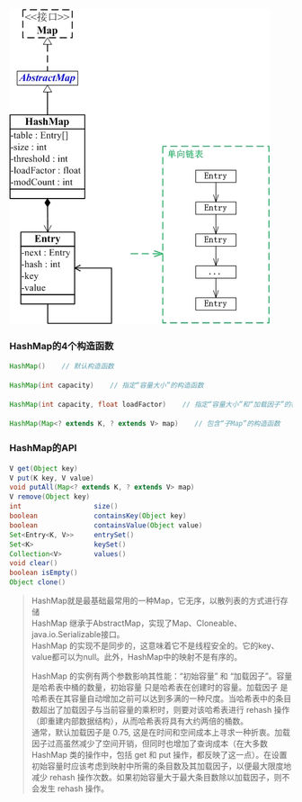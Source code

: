![](/assets/HashMap与Map关系.png)

### HashMap的4**个构造函数**

```java
HashMap()    // 默认构造函数

HashMap(int capacity)    // 指定“容量大小”的构造函数

HashMap(int capacity, float loadFactor)    // 指定“容量大小”和“加载因子”的构造函数

HashMap(Map<? extends K, ? extends V> map)    // 包含“子Map”的构造函数
```

### **HashMap的API**

```java
V get(Object key)
V put(K key, V value)
void putAll(Map<? extends K, ? extends V> map)
V remove(Object key)
int                  size()
boolean              containsKey(Object key)
boolean              containsValue(Object value)
Set<Entry<K, V>>     entrySet()
Set<K>               keySet()
Collection<V>        values()
void clear()
boolean isEmpty()
Object clone()
```

> HashMap就是最基础最常用的一种Map，它无序，以散列表的方式进行存储  
> HashMap 继承于AbstractMap，实现了Map、Cloneable、java.io.Serializable接口。  
> HashMap 的实现不是同步的，这意味着它不是线程安全的。它的key、value都可以为null。此外，HashMap中的映射不是有序的。
>
> HashMap 的实例有两个参数影响其性能：“初始容量” 和 “加载因子”。容量 是哈希表中桶的数量，初始容量 只是哈希表在创建时的容量。加载因子 是哈希表在其容量自动增加之前可以达到多满的一种尺度。当哈希表中的条目数超出了加载因子与当前容量的乘积时，则要对该哈希表进行 rehash 操作（即重建内部数据结构），从而哈希表将具有大约两倍的桶数。  
> 通常，默认加载因子是 0.75, 这是在时间和空间成本上寻求一种折衷。加载因子过高虽然减少了空间开销，但同时也增加了查询成本（在大多数 HashMap 类的操作中，包括 get 和 put 操作，都反映了这一点）。在设置初始容量时应该考虑到映射中所需的条目数及其加载因子，以便最大限度地减少 rehash 操作次数。如果初始容量大于最大条目数除以加载因子，则不会发生 rehash 操作。



